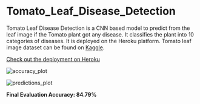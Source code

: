 # Tomato_Leaf_Disease_Detection     

Tomato Leaf Disease Detection is a CNN based model to predict from the leaf image if the Tomato plant got any disease. It classifies the plant into 10 categories of diseases. It is deployed on the Heroku platform. Tomato leaf image dataset can be found on [Kaggle](https://www.kaggle.com/datasets/kaustubhb999/tomatoleaf).   

[Check out the deployment on Heroku](https://tomato-disease-detection2.herokuapp.com/)    

![accuracy_plot](https://user-images.githubusercontent.com/17172345/179454479-218e3daa-1059-44a7-a064-9175e236779d.png)    

![predictions_plot](https://user-images.githubusercontent.com/17172345/179454671-610f61a0-852c-4390-b75a-86647b8bd2ed.png)    

<b>Final Evaluation Accuracy: 84.79%</b>
